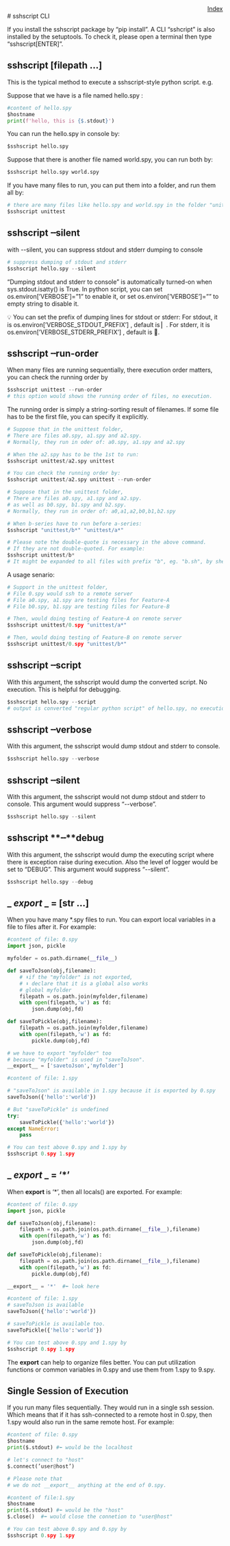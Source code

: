 <div style="text-align:right"><a href="./index">Index</a></div>
# sshscript CLI

If you install the sshscript package by “pip install”. A CLI “sshcript” is also installed by the setuptools. To check it, please open a terminal then type “sshscript[ENTER]”.

## sshscript [filepath …]

This is the typical method to execute a sshscript-style python script. e.g.

Suppose that we have is a file named hello.spy :

```python
#content of hello.spy
$hostname
print(f'hello, this is {$.stdout}')
```

You can run the hello.spy in console by:

```python
$sshscript hello.spy
```

Suppose that there is another file named world.spy, you can run both by: 

```python
$sshscript hello.spy world.spy
```

If you have many files to run, you can put them into a folder, and run them all by:

```python
# there are many files like hello.spy and world.spy in the folder "unittest"
$sshscript unittest
```

## sshscript **╌silent**

with --silent, you can suppress stdout and stderr dumping to console

```python
# suppress dumping of stdout and stderr
$sshscript hello.spy --silent
```

“Dumping stdout and stderr to console” is automatically turned-on when sys.stdout.isatty() is True. In python script, you can set os.environ[’VERBOSE’]=”1” to enable it, or set os.environ[’VERBOSE’]=””  to empty string to disable it.

<aside>
💡 You can set the prefix of dumping lines for stdout or stderr:
For stdout, it is os.environ[’VERBOSE_STDOUT_PREFIX’] , default is ▏.
For stderr, it is os.environ[’VERBOSE_STDERR_PREFIX’] , default is 🐞.

</aside>

## sshscript **╌run-order**

When many files are running sequentially, there execution order matters, you can check the running order by

```python
$sshscript unittest --run-order
# this option would shows the running order of files, no execution.
```

The running order is simply a string-sorting result of filenames. If some file has to be the first file, you can specify it explicitly.

```python
# Suppose that in the unittest folder,
# There are files a0.spy, a1.spy and a2.spy.
# Normally, they run in oder of: a0.spy, a1.spy and a2.spy

# When the a2.spy has to be the 1st to run:
$sshscript unittest/a2.spy unittest

# You can check the running order by:
$sshscript unittest/a2.spy unittest --run-order

# Suppose that in the unittest folder,
# There are files a0.spy, a1.spy and a2.spy.
# as well as b0.spy, b1.spy and b2.spy.
# Normally, they run in order of: a0,a1,a2,b0,b1,b2.spy

# When b-series have to run before a-series:
$sshscript "unittest/b*" "unittest/a*"

# Please note the double-quote is necessary in the above command.
# If they are not double-quoted. For example:
$sshscript unittest/b*
# It might be expanded to all files with prefix "b", eg. "b.sh", by shell.

```

A usage senario:

```python
# Support in the unittest folder,
# File 0.spy would ssh to a remote server 
# File a0.spy, a1.spy are testing files for Feature-A
# File b0.spy, b1.spy are testing files for Feature-B

# Then, would doing testing of Feature-A on remote server
$sshscript unittest/0.spy "unittest/a*"

# Then, would doing testing of Feature-B on remote server
$sshscript unittest/0.spy "unittest/b*"
```

## sshscript  **╌script**

With this argument, the sshscript would dump the converted script. No execution. This is helpful for debugging.

```python
$sshscript hello.spy --script
# output is converted "regular python script" of hello.spy, no execution.
```

## sshscript **╌verbose**

With this argument, the sshscript would  dump stdout and stderr to console. 

```python
$sshscript hello.spy --verbose
```

## sshscript  **╌silent**

With this argument, the sshscript would not dump stdout and stderr to console. This argument would suppress “--verbose”.

```python
$sshscript hello.spy --silent
```

## sshscript  **╌**debug

With this argument, the sshscript would dump the executing script where there is exception raise during execution. Also the level of logger would be set to “DEBUG”. This argument would suppress “--silent”.

```python
$sshscript hello.spy --debug
```

## _ _export_ _ = [str …]

When you have  many *.spy files to run. You can export local variables in a file to files after it. For example:

```python
#content of file: 0.spy
import json, pickle

myfolder = os.path.dirname(__file__)

def saveToJson(obj,filename):
    # ⬇if the "myfolder" is not exported,
    # ⬇ declare that it is a global also works
    # global myfolder  
    filepath = os.path.join(myfolder,filename)
    with open(filepath,'w') as fd:
        json.dump(obj,fd)

def saveToPickle(obj,filename):
    filepath = os.path.join(myfolder,filename)
    with open(filepath,'w') as fd:
        pickle.dump(obj,fd)

# we have to export "myfolder" too
# because "myfolder" is used in "saveToJson".
__export__ = ['savetoJson','myfolder']
```

```python
#content of file: 1.spy

# "saveToJson" is available in 1.spy because it is exported by 0.spy
saveToJson({'hello':'world'})

# But "saveToPickle" is undefined
try:
    saveToPickle({'hello':'world'})
except NameError:
    pass
```

```python
# You can test above 0.spy and 1.spy by
$sshscript 0.spy 1.spy
```

## _ _export_ _ = ‘*’

When __export__  is ‘*’, then all locals() are exported. For example:

```python
#content of file: 0.spy
import json, pickle

def saveToJson(obj,filename):
    filepath = os.path.join(os.path.dirname(__file__),filename)
    with open(filepath,'w') as fd:
        json.dump(obj,fd)

def saveToPickle(obj,filename):
    filepath = os.path.join(os.path.dirname(__file__),filename)
    with open(filepath,'w') as fd:
        pickle.dump(obj,fd)

__export__ = '*'  #⬅ look here
```

```python
#content of file: 1.spy
# saveToJson is available
saveToJson({'hello':'world'})

# saveToPickle is available too.
saveToPickle({'hello':'world'})
```

```python
# You can test above 0.spy and 1.spy by
$sshscript 0.spy 1.spy
```

The __export__ can help to organize files better. You can put utilization functions or common variables in 0.spy and use them from 1.spy to 9.spy.

## Single Session of Execution

If you run many files sequentially. They would run in a single ssh session. Which means that if it has ssh-connected to a remote host in 0.spy, then 1.spy would also run in the same remote host. For example:

```python
#content of file: 0.spy
$hostname
print($.stdout) #⬅ would be the localhost

# let's connect to "host"
$.connect(’user@host’)

# Please note that 
# we do not __export__ anything at the end of 0.spy.
```

```python
#content of file:1.spy
$hostname
print($.stdout) #⬅ would be the "host"
$.close()  #⬅ would close the connetion to "user@host"
```

```python
# You can test above 0.spy and 0.spy by
$sshscript 0.spy 1.spy

```
